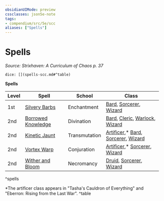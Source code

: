 ```yaml
---
obsidianUIMode: preview
cssclasses: json5e-note
tags:
- compendium/src/5e/scc
aliases: ["Spells"]
---
```

# Spells
*Source: Strixhaven: A Curriculum of Chaos p. 37* 

`dice: [](spells-scc.md#^table)`

**Spells**

| Level | Spell | School | Class |
|-------|-------|--------|-------|
| 1st | [Silvery Barbs](/2-Mechanics/CLI/spells/silvery-barbs-scc.md) | Enchantment | [Bard](/2-Mechanics/CLI/classes/bard.md), [Sorcerer](/2-Mechanics/CLI/classes/sorcerer.md), [Wizard](/2-Mechanics/CLI/classes/wizard.md) |
| 2nd | [Borrowed Knowledge](/2-Mechanics/CLI/spells/borrowed-knowledge-scc.md) | Divination | [Bard](/2-Mechanics/CLI/classes/bard.md), [Cleric](/2-Mechanics/CLI/classes/cleric.md), [Warlock](/2-Mechanics/CLI/classes/warlock.md), [Wizard](/2-Mechanics/CLI/classes/wizard.md) |
| 2nd | [Kinetic Jaunt](/2-Mechanics/CLI/spells/kinetic-jaunt-scc.md) | Transmutation | [Artificer](/2-Mechanics/CLI/classes/artificer-tce.md),* [Bard](/2-Mechanics/CLI/classes/bard.md), [Sorcerer](/2-Mechanics/CLI/classes/sorcerer.md), [Wizard](/2-Mechanics/CLI/classes/wizard.md) |
| 2nd | [Vortex Warp](/2-Mechanics/CLI/spells/vortex-warp-scc.md) | Conjuration | [Artificer](/2-Mechanics/CLI/classes/artificer-tce.md),* [Sorcerer](/2-Mechanics/CLI/classes/sorcerer.md), [Wizard](/2-Mechanics/CLI/classes/wizard.md) |
| 2nd | [Wither and Bloom](/2-Mechanics/CLI/spells/wither-and-bloom-scc.md) | Necromancy | [Druid](/2-Mechanics/CLI/classes/druid.md), [Sorcerer](/2-Mechanics/CLI/classes/sorcerer.md), [Wizard](/2-Mechanics/CLI/classes/wizard.md) |
^spells

*The artificer class appears in "Tasha's Cauldron of Everything" and "Eberron: Rising from the Last War".
^table